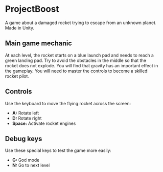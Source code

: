 # ProjectBoost
A game about a damaged rocket trying to escape from an unknown planet. Made in Unity.

## Main game mechanic
At each level, the rocket starts on a blue launch pad and needs to reach a green landing pad. Try to avoid the obstacles in the middle so that the rocket does not explode. You will find that gravity has an important effect in the gameplay. You will need to master the controls to become a skilled rocket pilot.

## Controls
Use the keyboard to move the flying rocket across the screen:
- **A:** Rotate left
- **D:** Rotate right
- **Space:** Activate rocket engines

## Debug keys
Use these special keys to test the game more easily:
- **G:** God mode
- **N:** Go to next level
